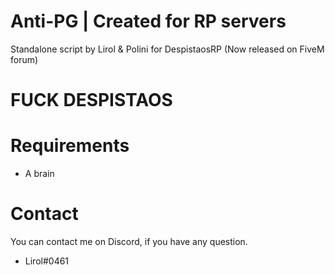# Anti-PG | Created for RP servers

Standalone script by Lirol & Polini for DespistaosRP (Now released on FiveM forum)

# FUCK DESPISTAOS

# Requirements

- A brain

# Contact

You can contact me on Discord, if you have any question.

- Lirol#0461
